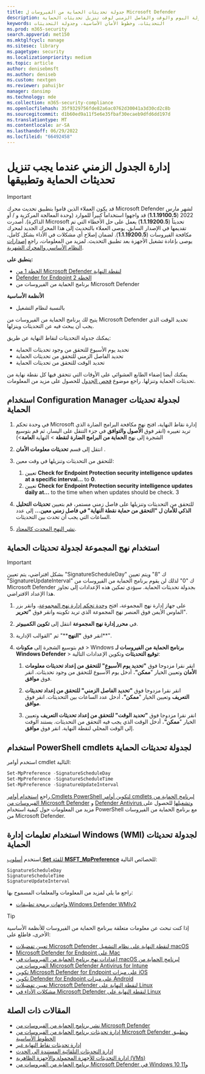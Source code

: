 ```yaml
---
title: جدولة تحديثات الحماية من الفيروسات ل Microsoft Defender
description: جدولة اليوم والوقت والفاصل الزمني لوقت تنزيل تحديثات الحماية
keywords: التحديثات، وخطوط الأمان الأساسية، وجدولة التحديثات
ms.prod: m365-security
search.appverid: met150
ms.mktglfcycl: manage
ms.sitesec: library
ms.pagetype: security
ms.localizationpriority: medium
ms.topic: article
author: denisebmsft
ms.author: deniseb
ms.custom: nextgen
ms.reviewer: pahuijbr
manager: dansimp
ms.technology: mde
ms.collection: m365-security-compliance
ms.openlocfilehash: 35f9329756fde82a6ac0762d30041a3d30cd2c8b
ms.sourcegitcommit: d1b60ed9a11f5e6e35fbaf30ecaeb9dfd6dd197d
ms.translationtype: MT
ms.contentlocale: ar-SA
ms.lasthandoff: 06/29/2022
ms.locfileid: "66492458"
---
```

# <a name="manage-the-schedule-for-when-protection-updates-should-be-downloaded-and-applied"></a>إدارة الجدول الزمني عندما يجب تنزيل تحديثات الحماية وتطبيقها

> [!IMPORTANT]
> قد يكون العملاء الذين قاموا بتطبيق تحديث محرك Microsoft Defender لشهر مارس 2022 (**1.1.19100.5**) قد واجهوا استخداماً كبيراً للموارد (وحدة المعالجة المركزية و / أو الذاكرة). أصدرت Microsoft تحديثاً (**1.1.19200.5**) يعمل على حل الأخطاء التي تم تقديمها في الإصدار السابق. يوصى العملاء بالتحديث إلى هذا المحرك الجديد لمحرك مكافحة الفيروسات (**1.1.19200.5**). لضمان إصلاح أي مشكلات في الأداء بشكل كامل، يوصى بإعادة تشغيل الأجهزة بعد تطبيق التحديث. لمزيد من المعلومات، راجع [إصدارات النظام الأساسي والمحرك الشهرية](manage-updates-baselines-microsoft-defender-antivirus.md#monthly-platform-and-engine-versions).

**ينطبق على:**
- [الخطة 1 من Microsoft Defender لنقطة النهاية](https://go.microsoft.com/fwlink/p/?linkid=2154037)
- [Defender for Endpoint الخطة 2](https://go.microsoft.com/fwlink/p/?linkid=2154037)
- برنامج الحماية من الفيروسات من Microsoft Defender

**الأنظمة الأساسية**
- بالنسبة لنظام التشغيل

يتيح لك برنامج الحماية من الفيروسات من Microsoft Defender تحديد الوقت الذي يجب أن يبحث فيه عن التحديثات وينزلها.

يمكنك جدولة التحديثات لنقاط النهاية عن طريق:

- تحديد يوم الأسبوع للتحقق من وجود تحديثات الحماية
- تحديد الفاصل الزمني للتحقق من تحديثات الحماية
- تحديد الوقت للتحقق من تحديثات الحماية

يمكنك أيضا إضفاء الطابع العشوائي على الأوقات التي تتحقق فيها كل نقطة نهاية من تحديثات الحماية وتنزلها. راجع موضوع [فحص الجدول](scheduled-catch-up-scans-microsoft-defender-antivirus.md) للحصول على مزيد من المعلومات.

## <a name="use-configuration-manager-to-schedule-protection-updates"></a>استخدام Configuration Manager لجدولة تحديثات الحماية

1. في وحدة تحكم Microsoft إدارة نقاط النهاية، افتح نهج مكافحة البرامج الضارة الذي تريد تغييره (انقر فوق **الأصول والتوافق** في جزء التنقل على اليسار، ثم قم بتوسيع الشجرة إلى نهج **الحماية من البرامج الضارة** **لنقطة** \> النهاية **العامة**\>)

2. انتقل إلى قسم **تحديثات معلومات الأمان** .

3. للتحقق من التحديثات وتنزيلها في وقت معين:
      1. تعيين **Check for Endpoint Protection security intelligence updates at a specific interval...** to **0**.
      2. تعيين **Check for Endpoint Protection security intelligence updates daily at...** to the time when when updates should be check.
      3
4. للتحقق من التحديثات وتنزيلها على فاصل زمني مستمر، قم بتعيين **تحديثات التحليل الذكي للأمان ل "التحقق من حماية نقطة النهاية" في فاصل زمني معين...** إلى عدد الساعات التي يجب أن تحدث بين التحديثات.

5. [نشر النهج المحدث كالمعتاد](/sccm/protect/deploy-use/endpoint-antimalware-policies#deploy-an-antimalware-policy-to-client-computers).

## <a name="use-group-policy-to-schedule-protection-updates"></a>استخدام نهج المجموعة لجدولة تحديثات الحماية

> [!IMPORTANT]
> بشكل افتراضي، يتم تعيين "SignatureScheduleDay" ك "8" ويتم تعيين "SignatureUpdateInterval" ك "0" لذلك لن يقوم برنامج الحماية من الفيروسات من Microsoft Defender بجدولة تحديثات الحماية.
سيؤدي تمكين هذه الإعدادات إلى تجاوز هذا الإعداد الافتراضي.

1. على جهاز إدارة نهج المجموعة، افتح [وحدة تحكم إدارة نهج المجموعة](/previous-versions/windows/it-pro/windows-server-2008-R2-and-2008/cc731212(v=ws.11))، وانقر بزر الماوس الأيمن فوق العنصر نهج المجموعة الذي تريد تكوينه وانقر فوق **"تحرير**".

2. في **محرر إدارة نهج المجموعة** انتقل إلى **تكوين الكمبيوتر**.

3. انقر فوق **"النهج****" ثم "القوالب الإدارية**".

4. قم بتوسيع الشجرة إلى **مكونات** \> Windows **برنامج الحماية من الفيروسات لـ Windows Defender** \> **توقيع التحديثات** وتكوين الإعدادات التالية:

    1. انقر نقرا مزدوجا فوق **"تحديد يوم الأسبوع" للتحقق من إعداد تحديثات معلومات الأمان** وتعيين الخيار "**ممكن".** أدخل يوم الأسبوع للتحقق من وجود تحديثات. انقر فوق **موافق**.

    2. انقر نقرا مزدوجا فوق **"تحديد الفاصل الزمني" للتحقق من إعداد تحديثات التعريف** وتعيين الخيار "**ممكن".** أدخل عدد الساعات بين التحديثات. انقر فوق **موافق**.

    3. انقر نقرا مزدوجا فوق **"تحديد الوقت" للتحقق من إعداد تحديثات التعريف** وتعيين الخيار "**ممكن".** أدخل الوقت الذي يجب فيه التحقق من التحديثات. يستند الوقت إلى الوقت المحلي لنقطة النهاية. انقر فوق **موافق**.

## <a name="use-powershell-cmdlets-to-schedule-protection-updates"></a>استخدام PowerShell cmdlets لجدولة تحديثات الحماية

استخدم أوامر cmdlet التالية:

```PowerShell
Set-MpPreference -SignatureScheduleDay
Set-MpPreference -SignatureScheduleTime
Set-MpPreference -SignatureUpdateInterval
```

راجع [استخدام أوامر Cmdlets PowerShell لتكوين أوامر cmdlets لبرنامج الحماية من الفيروسات من Microsoft Defender](use-powershell-cmdlets-microsoft-defender-antivirus.md)  و [Defender Antivirus وتشغيلها](/powershell/module/defender/) للحصول على مزيد من المعلومات حول كيفية استخدام PowerShell مع برنامج الحماية من الفيروسات من Microsoft Defender.

## <a name="use-windows-management-instruction-wmi-to-schedule-protection-updates"></a>استخدام تعليمات إدارة Windows (WMI) لجدولة تحديثات الحماية

استخدم [أسلوب **Set** للفئة **MSFT_MpPreference**](/previous-versions/windows/desktop/legacy/dn455323(v=vs.85)) للخصائص التالية:

```WMI
SignatureScheduleDay
SignatureScheduleTime
SignatureUpdateInterval
```

راجع ما يلي لمزيد من المعلومات والمعلمات المسموح بها:

- [واجهات برمجة تطبيقات Windows Defender WMIv2](/previous-versions/windows/desktop/defender/windows-defender-wmiv2-apis-portal)

> [!TIP]
> إذا كنت تبحث عن معلومات متعلقة ببرنامج الحماية من الفيروسات للأنظمة الأساسية الأخرى، فاطلع على:
> - [تعيين تفضيلات Microsoft Defender لنقطة النهاية على نظام التشغيل macOS](mac-preferences.md)
> - [Microsoft Defender for Endpoint على Mac](microsoft-defender-endpoint-mac.md)
> - [إعدادات نهج برنامج الحماية من الفيروسات في macOS لبرنامج الحماية من الفيروسات من Microsoft Defender Antivirus for Intune](/mem/intune/protect/antivirus-microsoft-defender-settings-macos)
> - [تكوين Microsoft Defender for Endpoint على ميزات iOS](ios-configure-features.md)
> - [تكوين Defender for Endpoint على ميزات Android](android-configure.md)
> - [تعيين تفضيلات Microsoft Defender لنقطة النهاية على Linux](linux-preferences.md)
> - [مشكلات الأداء في Microsoft Defender لنقطة النهاية على Linux](microsoft-defender-endpoint-linux.md)

## <a name="related-articles"></a>المقالات ذات الصلة

- [نشر برنامج الحماية من الفيروسات من Microsoft Defender](deploy-manage-report-microsoft-defender-antivirus.md)
- [إدارة تحديثات برنامج الحماية من الفيروسات من Microsoft Defender وتطبيق الخطوط الأساسية](manage-updates-baselines-microsoft-defender-antivirus.md)
- [إدارة تحديثات نقاط النهاية غير](manage-outdated-endpoints-microsoft-defender-antivirus.md)
- [إدارة التحديثات التلقائية المستندة إلى الحدث](manage-event-based-updates-microsoft-defender-antivirus.md)
- [إدارة التحديثات للأجهزة المحمولة والأجهزة الظاهرية (VMs)](manage-updates-mobile-devices-vms-microsoft-defender-antivirus.md)
- [برنامج الحماية من الفيروسات من Microsoft Defender في Windows 10 و11](microsoft-defender-antivirus-in-windows-10.md)
